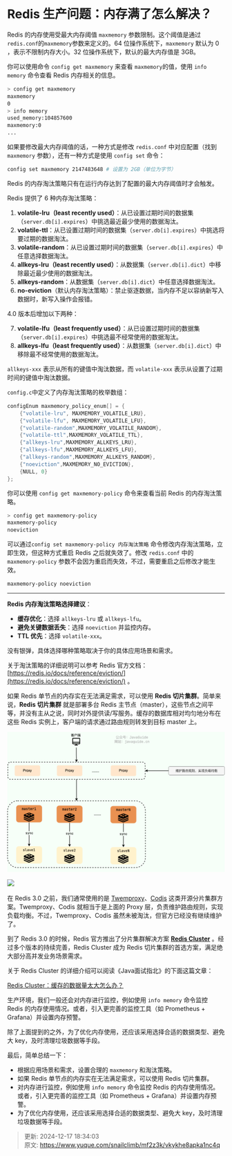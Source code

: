 # Redis 生产问题：内存满了怎么解决？

Redis 的内存使用受最大内存阈值 `maxmemory` 参数限制。这个阈值是通过`redis.conf`的`maxmemory`参数来定义的。64 位操作系统下，`maxmemory` 默认为 0 ，表示不限制内存大小。32 位操作系统下，默认的最大内存值是 3GB。



你可以使用命令 `config get maxmemory` 来查看 `maxmemory`的值，使用 `info memory` 命令查看 Redis 内存相关的信息。



```bash
> config get maxmemory
maxmemory
0
> info memory
used_memory:104857600
maxmemory:0
...
```



如果要修改最大内存阈值的话，一种方式是修改 `redis.conf` 中对应配置（找到 `maxmemory` 参数），还有一种方式是使用 `config set` 命令：



```bash
config set maxmemory 2147483648 # 设置为 2GB（单位为字节）
```



Redis 的内存淘汰策略只有在运行内存达到了配置的最大内存阈值时才会触发。



Redis 提供了 6 种内存淘汰策略：

1. **volatile-lru（least recently used）**：从已设置过期时间的数据集（`server.db[i].expires`）中挑选最近最少使用的数据淘汰。
2. **volatile-ttl**：从已设置过期时间的数据集（`server.db[i].expires`）中挑选将要过期的数据淘汰。
3. **volatile-random**：从已设置过期时间的数据集（`server.db[i].expires`）中任意选择数据淘汰。
4. **allkeys-lru（least recently used）**：从数据集（`server.db[i].dict`）中移除最近最少使用的数据淘汰。
5. **allkeys-random**：从数据集（`server.db[i].dict`）中任意选择数据淘汰。
6. **no-eviction**（默认内存淘汰策略）：禁止驱逐数据，当内存不足以容纳新写入数据时，新写入操作会报错。

4.0 版本后增加以下两种：

7. **volatile-lfu（least frequently used）**：从已设置过期时间的数据集（`server.db[i].expires`）中挑选最不经常使用的数据淘汰。
8. **allkeys-lfu（least frequently used）**：从数据集（`server.db[i].dict`）中移除最不经常使用的数据淘汰。



`allkeys-xxx` 表示从所有的键值中淘汰数据，而 `volatile-xxx` 表示从设置了过期时间的键值中淘汰数据。



`config.c`中定义了内存淘汰策略的枚举数组：

```c
configEnum maxmemory_policy_enum[] = {
    {"volatile-lru", MAXMEMORY_VOLATILE_LRU},
    {"volatile-lfu", MAXMEMORY_VOLATILE_LFU},
    {"volatile-random",MAXMEMORY_VOLATILE_RANDOM},
    {"volatile-ttl",MAXMEMORY_VOLATILE_TTL},
    {"allkeys-lru",MAXMEMORY_ALLKEYS_LRU},
    {"allkeys-lfu",MAXMEMORY_ALLKEYS_LFU},
    {"allkeys-random",MAXMEMORY_ALLKEYS_RANDOM},
    {"noeviction",MAXMEMORY_NO_EVICTION},
    {NULL, 0}
};
```



你可以使用 `config get maxmemory-policy` 命令来查看当前 Redis 的内存淘汰策略。



```bash
> config get maxmemory-policy
maxmemory-policy
noeviction
```



可以通过`config set maxmemory-policy 内存淘汰策略` 命令修改内存淘汰策略，立即生效，但这种方式重启 Redis 之后就失效了。修改 `redis.conf` 中的 `maxmemory-policy` 参数不会因为重启而失效，不过，需要重启之后修改才能生效。



```properties
maxmemory-policy noeviction
```

****

**Redis 内存淘汰策略选择建议**：

+ **缓存优化**：选择 `allkeys-lru` 或 `allkeys-lfu`。
+ **避免关键数据丢失**：选择 `noeviction` 并监控内存。
+ **TTL 优先**：选择 `volatile-xxx`。



没有银弹，具体选择哪种策略取决于你的具体应用场景和需求。



关于淘汰策略的详细说明可以参考 Redis 官方文档：[https://redis.io/docs/reference/eviction/](https://redis.io/docs/reference/eviction/) 。



如果 Redis 单节点的内存实在无法满足需求，可以使用 **Redis 切片集群**。简单来说，**Redis 切片集群** 就是部署多台 Redis 主节点（master），这些节点之间平等，并没有主从之说，同时对外提供读/写服务。缓存的数据库相对均匀地分布在这些 Redis 实例上，客户端的请求通过路由规则转发到目标 master 上。



![1734431638525-5faf2502-94c8-4f32-9ccc-3ab4c0379d71.png](./img/n3IBxqSvbofTpMzm/1734431638525-5faf2502-94c8-4f32-9ccc-3ab4c0379d71-795035.png)

![](../../Downloads/bd28bbbd-0ed4-46e6-ba94-aba9c730934d.png)

在 Redis 3.0 之前，我们通常使用的是 [Twemproxy](https://github.com/twitter/twemproxy)、[Codis](https://github.com/CodisLabs/codis) 这类开源分片集群方案。Twemproxy、Codis 就相当于是上面的 Proxy 层，负责维护路由规则，实现负载均衡。不过，Twemproxy、Codis 虽然未被淘汰，但官方已经没有继续维护了。



到了 Redis 3.0 的时候，Redis 官方推出了分片集群解决方案 [**Redis Cluster**](https://redis.io/topics/cluster-tutorial) 。经过多个版本的持续完善，Redis Cluster 成为 Redis 切片集群的首选方案，满足绝大部分高并发业务场景需求。



关于 Redis Cluster 的详细介绍可以阅读《Java面试指北》的下面这篇文章：



[Redis Cluster：缓存的数据量太大怎么办？](https://www.yuque.com/snailclimb/mf2z3k/ikf0l2)



生产环境，我们一般还会对内存进行监控，例如使用 `info memory` 命令监控 Redis 的内存使用情况。或者，引入更完善的监控工具（如 Prometheus + Grafana）并设置内存预警。



除了上面提到的之外，为了优化内存使用，还应该采用选择合适的数据类型、避免大 key，及时清理垃圾数据等手段。



最后，简单总结一下：



+ 根据应用场景和需求，设置合理的 `maxmemory` 和淘汰策略。
+ 如果 Redis 单节点的内存实在无法满足需求，可以使用 Redis 切片集群。
+ 对内存进行监控，例如使用 `info memory` 命令监控 Redis 的内存使用情况。或者，引入更完善的监控工具（如 Prometheus + Grafana）并设置内存预警。
+ 为了优化内存使用，还应该采用选择合适的数据类型、避免大 key，及时清理垃圾数据等手段。



> 更新: 2024-12-17 18:34:03  
> 原文: <https://www.yuque.com/snailclimb/mf2z3k/vkykhe8apka1nc4q>